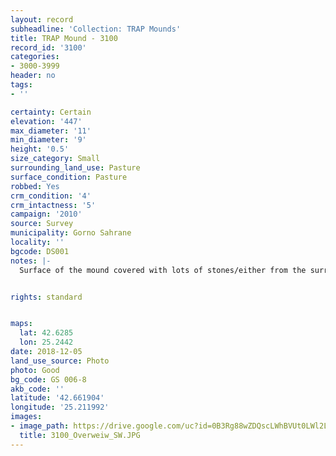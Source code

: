 ```yaml
---
layout: record
subheadline: 'Collection: TRAP Mounds'
title: TRAP Mound - 3100
record_id: '3100'
categories:
- 3000-3999
header: no
tags:
- ''

certainty: Certain
elevation: '447'
max_diameter: '11'
min_diameter: '9'
height: '0.5'
size_category: Small
surrounding_land_use: Pasture
surface_condition: Pasture
robbed: Yes
crm_condition: '4'
crm_intactness: '5'
campaign: '2010'
source: Survey
municipality: Gorno Sahrane
locality: ''
bgcode: DS001
notes: |-
  Surface of the mound covered with lots of stones/either from the surrounding pasture or from the mound.


rights: standard


maps:
  lat: 42.6285
  lon: 25.2442
date: 2018-12-05
land_use_source: Photo
photo: Good
bg_code: GS 006-8
akb_code: ''
latitude: '42.661904'
longitude: '25.211992'
images:
- image_path: https://drive.google.com/uc?id=0B3Rg88wZDQscLWhBVUt0LWl2LTA
  title: 3100_Overweiw_SW.JPG
---
```

